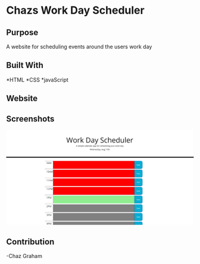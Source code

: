 # Chazs Work Day Scheduler

## Purpose
A website for scheduling events around the users work day

## Built With
*HTML
*CSS
*javaScript

## Website


## Screenshots
![](./asset2/imgs/web%20pic.jpg)


## Contribution
-Chaz Graham